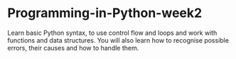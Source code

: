 # Programming-in-Python-week2
Learn basic Python syntax, to use control flow and loops and work with functions and data structures. You will also learn how to recognise possible errors, their causes and how to handle them.
